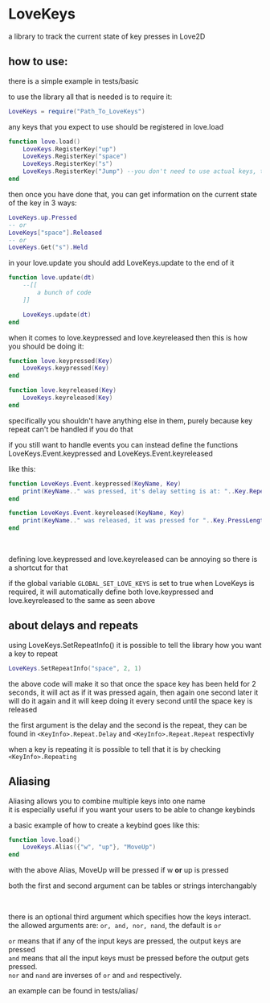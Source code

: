 # LoveKeys
a library to track the current state of key presses in Love2D


## how to use:
there is a simple example in tests/basic

to use the library all that is needed is to require it:

```lua
LoveKeys = require("Path_To_LoveKeys")
```

any keys that you expect to use should be registered in love.load

```lua
function love.load()
	LoveKeys.RegisterKey("up")
	LoveKeys.RegisterKey("space")
	LoveKeys.RegisterKey("s")
	LoveKeys.RegisterKey("Jump") --you don't need to use actual keys, to see more check out the aliasing section
end
```

then once you have done that, you can get information on the current state of the key in 3 ways:

```lua
LoveKeys.up.Pressed
-- or
LoveKeys["space"].Released
-- or
LoveKeys.Get("s").Held
```

in your love.update you should add LoveKeys.update to the end of it

```lua
function love.update(dt)
	--[[
		a bunch of code
	]]

	LoveKeys.update(dt)
end
```

when it comes to love.keypressed and love.keyreleased then this is how you should be doing it:

```lua
function love.keypressed(Key)
	LoveKeys.keypressed(Key)
end

function love.keyreleased(Key)
	LoveKeys.keyreleased(Key)
end
```

specifically you shouldn't have anything else in them, purely because key repeat can't be handled if you do that

if you still want to handle events you can instead define the functions LoveKeys.Event.keypressed and LoveKeys.Event.keyreleased

like this:

```lua
function LoveKeys.Event.keypressed(KeyName, Key)
	print(KeyName.." was pressed, it's delay setting is at: "..Key.Repeat.Delay)
end

function LoveKeys.Event.keyreleased(KeyName, Key)
	print(KeyName.." was released, it was pressed for "..Key.PressLength.." seconds")
end
```

&nbsp;

defining love.keypressed and love.keyreleased can be annoying so there is a shortcut for that

if the global variable `GLOBAL_SET_LOVE_KEYS` is set to true when LoveKeys is required, it will automatically define both love.keypressed and love.keyreleased to the same as seen above

## about delays and repeats

using LoveKeys.SetRepeatInfo() it is possible to tell the library how you want a key to repeat

```lua
LoveKeys.SetRepeatInfo("space", 2, 1)
```

the above code will make it so that once the space key has been held for 2 seconds, it will act as if it was pressed again, then again one second later it will do it again and it will keep doing it every second until the space key is released

the first argument is the delay and the second is the repeat, they can be found in `<KeyInfo>.Repeat.Delay` and `<KeyInfo>.Repeat.Repeat` respectivly

when a key is repeating it is possible to tell that it is by checking `<KeyInfo>.Repeating`


## Aliasing

Aliasing allows you to combine multiple keys into one name  
it is especially useful if you want your users to be able to change keybinds 

a basic example of how to create a keybind goes like this: 

```lua
function love.load()
	LoveKeys.Alias({"w", "up"}, "MoveUp")
end
```

with the above Alias, MoveUp will be pressed if w __or__ up is pressed

both the first and second argument can be tables or strings interchangably

&nbsp;

there is an optional third argument which specifies how the keys interact.  
the allowed arguments are: `or, and, nor, nand`, the default is `or` 

`or` means that if any of the input keys are pressed, the output keys are pressed  
`and` means that all the input keys must be pressed before the output gets pressed.  
`nor` and `nand` are inverses of `or` and `and` respectively.

an example can be found in tests/alias/